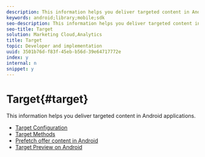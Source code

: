 ```yaml
---
description: This information helps you deliver targeted content in Android applications.
keywords: android;library;mobile;sdk
seo-description: This information helps you deliver targeted content in Android applications.
seo-title: Target
solution: Marketing Cloud,Analytics
title: Target
topic: Developer and implementation
uuid: 3501b76d-f83f-45eb-b56d-39e64717772e
index: y
internal: n
snippet: y
---
```


# Target{#target}

This information helps you deliver targeted content in Android applications.

+ [Target Configuration](target.md)
+ [Target Methods](c-target-methods.md)
+ [Prefetch offer content in Android](c-mob-target-prefetch-android.md)
+ [Target Preview on Android](c-mob-target-preview-android.md)